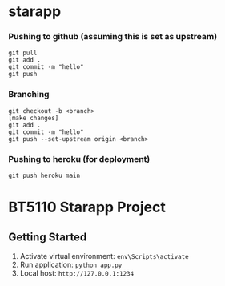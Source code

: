 # starapp

### Pushing to github (assuming this is set as upstream)
```
git pull
git add .
git commit -m "hello"
git push
```

### Branching
```
git checkout -b <branch>
[make changes]
git add .
git commit -m "hello"
git push --set-upstream origin <branch>
```

### Pushing to heroku (for deployment)
```
git push heroku main
```

# BT5110 Starapp Project
## Getting Started
1. Activate virtual environment: ```env\Scripts\activate```
2. Run application: ```python app.py```
3. Local host: ```http://127.0.0.1:1234```
